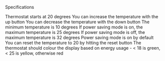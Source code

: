 Specifications

Thermostat starts at 20 degrees
You can increase the temperature with the up button
You can decrease the temperature with the down button
The minimum temperature is 10 degrees
If power saving mode is on, the maximum temperature is 25 degrees
If power saving mode is off, the maximum temperature is 32 degrees
Power saving mode is on by default 
You can reset the temperature to 20 by hitting the reset button
The thermostat should colour the display based on energy usage - < 18 is green, < 25 is yellow, otherwise red
